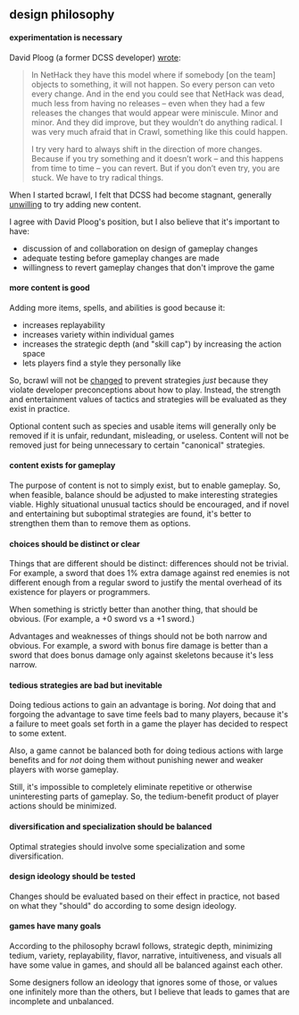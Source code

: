 ## design philosophy

#### experimentation is necessary

David Ploog (a former DCSS developer) [wrote](https://www.rockpapershotgun.com/2017/03/23/making-dungeon-crawl-stone-soup-with-253-cooks-and-no-head-chef/): 
> In NetHack they have this model where if somebody [on the team] objects to something, it will not happen. So every person can veto every change. And in the end you could see that NetHack was dead, much less from having no releases – even when they had a few releases the changes that would appear were miniscule. Minor and minor. And they did improve, but they wouldn’t do anything radical. I was very much afraid that in Crawl, something like this could happen.
> 
> I try very hard to always shift in the direction of more changes. Because if you try something and it doesn’t work – and this happens from time to time – you can revert. But if you don’t even try, you are stuck. We have to try radical things.

When I started bcrawl, I felt that DCSS had become stagnant, generally [unwilling](https://www.reddit.com/r/dcss/comments/9aseh1/has_dcss_development_stagnated/e4yty2n/) to try adding new content.

I agree with David Ploog's position, but I also believe that it's important to have:
- discussion of and collaboration on design of gameplay changes
- adequate testing before gameplay changes are made
- willingness to revert gameplay changes that don't improve the game

#### more content is good

Adding more items, spells, and abilities is good because it:
- increases replayability
- increases variety within individual games
- increases the strategic depth (and "skill cap") by increasing the action space
- lets players find a style they personally like

So, bcrawl will not be [changed](https://www.reddit.com/r/dcss/comments/8poib2/make_lees_rapid_deconstruction_never_break_walls/) to prevent strategies *just* because they violate developer preconceptions about how to play. Instead, the strength and entertainment values of tactics and strategies will be evaluated as they exist in practice.

Optional content such as species and usable items will generally only be removed if it is unfair, redundant, misleading, or useless. Content will not be removed just for being unnecessary to certain "canonical" strategies.

#### content exists for gameplay

The purpose of content is not to simply exist, but to enable gameplay. So, when feasible, balance should be adjusted to make interesting strategies viable. Highly situational unusual tactics should be encouraged, and if novel and entertaining but suboptimal strategies are found, it's better to strengthen them than to remove them as options.

#### choices should be distinct or clear

Things that are different should be distinct: differences should not be trivial. For example, a sword that does 1% extra damage against red enemies is not different enough from a regular sword to justify the mental overhead of its existence for players or programmers.

When something is strictly better than another thing, that should be obvious. (For example, a +0 sword vs a +1 sword.)

Advantages and weaknesses of things should not be both narrow and obvious. For example, a sword with bonus fire damage is better than a sword that does bonus damage only against skeletons because it's less narrow.

#### tedious strategies are bad but inevitable

Doing tedious actions to gain an advantage is boring. *Not* doing that and forgoing the advantage to save time feels bad to many players, because it's a failure to meet goals set forth in a game the player has decided to respect to some extent.

Also, a game cannot be balanced both for doing tedious actions with large benefits and for *not* doing them without punishing newer and weaker players with worse gameplay.

Still, it's impossible to completely eliminate repetitive or otherwise uninteresting parts of gameplay. So, the tedium-benefit product of player actions should be minimized.

#### diversification and specialization should be balanced

Optimal strategies should involve some specialization and some diversification.

#### design ideology should be tested

Changes should be evaluated based on their effect in practice, not based on what they "should" do according to some design ideology.

#### games have many goals

According to the philosophy bcrawl follows, strategic depth, minimizing tedium, variety, replayability, flavor, narrative, intuitiveness, and visuals all have some value in games, and should all be balanced against each other.

Some designers follow an ideology that ignores some of those, or values one infinitely more than the others, but I believe that leads to games that are incomplete and unbalanced.
